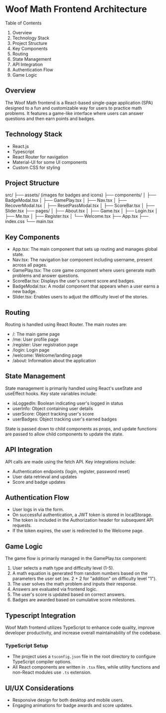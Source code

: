# Woof Math Frontend Architecture

Table of Contents

1. Overview
2. Technology Stack
3. Project Structure
4. Key Components
5. Routing
6. State Management
7. API Integration
8. Authentication Flow
9. Game Logic

## Overview

The Woof Math frontend is a React-based single-page application (SPA) designed to a fun and customizable way for users to practice math problems. It features a game-like interface where users can answer questions and then earn points and badges.

## Technology Stack

- React.js
- Typescript
- React Router for navigation
- Material-UI for some UI components
- Custom CSS for styling

## Project Structure

src/
├── assets/ (images for badges and icons)
├── components/
│ ├── BadgeModal.tsx
│ ├── GamePlay.tsx
│ ├── Nav.tsx
│ ├── RecoverModal.tsx
│ ├── ResetPassModal.tsx
│ ├── ScoreBar.tsx
│ ├── Slider.tsx
├── pages/
│ ├── About.tsx
│ ├── Game.tsx
│ ├── Login.tsx
│ ├── Me.tsx
│ ├── Register.tsx
│ └── Welcome.tsx
├── App.tsx
├── index.css
└── main.tsx

## Key Components

- App.tsx: The main component that sets up routing and manages global state.
- Nav.tsx: The navigation bar component including username, present across all pages.
- GamePlay.tsx: The core game component where users generate math problems and answer questions.
- ScoreBar.tsx: Displays the user's current score and badges.
- BadgeModal.tsx: A modal component that appears when a user earns a new badge.
- Slider.tsx: Enables users to adjust the difficulty level of the stories.

## Routing

Routing is handled using React Router. The main routes are:

- /: The main game page
- /me: User profile page
- /register: User registration page
- /login: Login page
- /welcome: Welcome/landing page
- /about: Information about the application

## State Management

State management is primarily handled using React's useState and useEffect hooks. Key state variables include:

- isLoggedIn: Boolean indicating user's logged in status
- userInfo: Object containing user details
- userScore: Object tracking user's score
- userBadges: Object tracking user's earned badges

State is passed down to child components as props, and update functions are passed to allow child components to update the state.

## API Integration

API calls are made using the fetch API. Key integrations include:

- Authentication endpoints (login, register, password reset)
- User data retrieval and updates
- Score and badge updates

## Authentication Flow

- User logs in via the form.
- On successful authentication, a JWT token is stored in localStorage.
- The token is included in the Authorization header for subsequent API requests.
- If the token expires, the user is redirected to the Welcome page.

## Game Logic

The game flow is primarily managed in the GamePlay.tsx component:

1. User selects a math type and difficulty level (1-5).
2. A math equation is generated from random numbers based on the parameters the user set (ex. 2 + 2 for "addition" on difficulty level "1").
3. The user solves the math problem and inputs their response.
4. Answers are evaluated via frontend logic.
5. The user's score is updated based on correct answers.
6. Badges are awarded based on cumulative score milestones.

## Typescript Integration

Woof Math frontend utilizes TypeScript to enhance code quality, improve developer productivity, and increase overall maintainability of the codebase.

### TypeScript Setup

- The project uses a `tsconfig.json` file in the root directory to configure TypeScript compiler options.
- All React components are written in `.tsx` files, while utility functions and non-React modules use `.ts` extension.

## UI/UX Considerations

- Responsive design for both desktop and mobile users.
- Engaging animations for badge awards and score updates.
